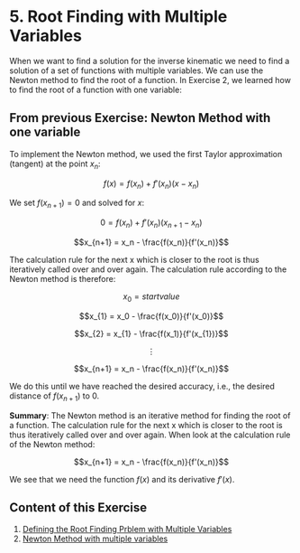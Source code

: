 # 5. Root Finding with Multiple Variables
When we want to find a solution for the inverse kinematic we need to find a solution of a set of functions with multiple variables. We can use the Newton method to find the root of a function. In Exercise 2, we learned how to find the root of a function with one variable: 

## From previous Exercise: Newton Method with one variable

To implement the Newton method, we used the first Taylor approximation (tangent) at the point $x_n$:

$$f(x) = f(x_n) + f'(x_n)(x-x_n)$$

We set $f(x_{n+1}) = 0$ and solved for $x$:

$$0 = f(x_n) + f'(x_n)(x_{n+1}-x_n)$$

$$x_{n+1} = x_n - \frac{f(x_n)}{f'(x_n)}$$  

The calculation rule for the next x which is closer to the root is thus iteratively called over and over again. The calculation rule according to the Newton method is therefore:

$$x_0 = start value$$

$$x_{1} = x_0 - \frac{f(x_0)}{f'(x_0)}$$

$$x_{2} = x_{1} - \frac{f(x_1)}{f'(x_{1})}$$

$$\vdots$$

$$x_{n+1} = x_n - \frac{f(x_n)}{f'(x_n)}$$ 

We do this until we have reached the desired accuracy, i.e., the desired distance of $f(x_{n+1})$ to 0.

**Summary**: The Newton method is an iterative method for finding the root of a function. The calculation rule for the next x which is closer to the root is thus iteratively called over and over again. When look at the calculation rule of the Newton method:

$$x_{n+1} = x_n - \frac{f(x_n)}{f'(x_n)}$$

We see that we need the function $f(x)$ and its derivative $f'(x)$. 

## Content of this Exercise
1. [Defining the Root Finding Prblem with Multiple Variables](Defining-the-Root-Finding-Prblem-with-Multiple-Variables)
2. [Newton Method with multiple variables](Newton-Method-with-multiple-variables)
